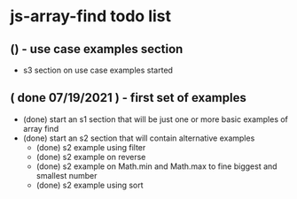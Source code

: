# js-array-find todo list

## () - use case examples section
* s3 section on use case examples started

## ( done 07/19/2021 ) - first set of examples
* (done) start an s1 section that will be just one or more basic examples of array find
* (done) start an s2 section that will contain alternative examples
  * (done) s2 example using filter
  * (done) s2 example on reverse
  * (done) s2 example on Math.min and Math.max to fine biggest and smallest number  
  * (done) s2 example using sort
